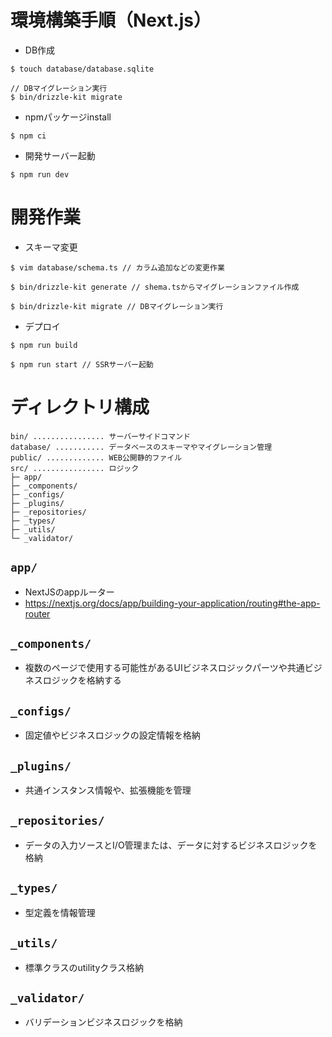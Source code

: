 # 環境構築手順（Next.js）

- DB作成

```shell
$ touch database/database.sqlite

// DBマイグレーション実行
$ bin/drizzle-kit migrate
```

- npmパッケージinstall

```shell
$ npm ci
```

- 開発サーバー起動

```shell
$ npm run dev
```

# 開発作業

- スキーマ変更

```shell
$ vim database/schema.ts // カラム追加などの変更作業

$ bin/drizzle-kit generate // shema.tsからマイグレーションファイル作成

$ bin/drizzle-kit migrate // DBマイグレーション実行
```

- デプロイ

```shell
$ npm run build

$ npm run start // SSRサーバー起動
```

# ディレクトリ構成
```
bin/ ................ サーバーサイドコマンド
database/ ........... データベースのスキーマやマイグレーション管理
public/ ............. WEB公開静的ファイル
src/ ................ ロジック
├─ app/
├─ _components/
├─ _configs/
├─ _plugins/
├─ _repositories/
├─ _types/
├─ _utils/
└─ _validator/
```

## `app/`
- NextJSのappルーター
- https://nextjs.org/docs/app/building-your-application/routing#the-app-router

## `_components/`
- 複数のページで使用する可能性があるUIビジネスロジックパーツや共通ビジネスロジックを格納する

## `_configs/`
- 固定値やビジネスロジックの設定情報を格納

## `_plugins/`
- 共通インスタンス情報や、拡張機能を管理

## `_repositories/`
- データの入力ソースとI/O管理または、データに対するビジネスロジックを格納

## `_types/`
- 型定義を情報管理

## `_utils/`
- 標準クラスのutilityクラス格納

## `_validator/`
- バリデーションビジネスロジックを格納